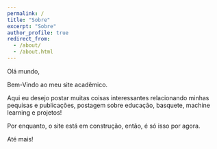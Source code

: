 ```yaml
---
permalink: /
title: "Sobre"
excerpt: "Sobre"
author_profile: true
redirect_from: 
  - /about/
  - /about.html
---
```


Olá mundo,

Bem-Vindo ao meu site acadêmico.

Aqui eu desejo postar muitas coisas interessantes relacionando minhas pequisas e publicações, postagem sobre educação, basquete, machine learning e projetos! 

Por enquanto, o site está em construção, então, é só isso por agora. 

Até mais!

